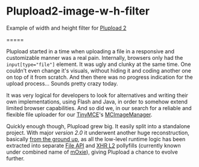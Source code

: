 Plupload2-image-w-h-filter
==========================

Example of width and height filter for [Plupload 2 ](http://www.plupload.com/)

=====

Plupload started in a time when uploading a file in a responsive and customizable manner was a real pain.
Internally, browsers only had the `input[type="file"]` element. It was ugly and clunky at the same time.
One couldn't even change it's visuals, without hiding it and coding another one on top of it from scratch.
And then there was no progress indication for the upload process... Sounds pretty crazy today.

It was very logical for developers to look for alternatives and writing their own implementations, using
Flash and Java, in order to somehow extend limited browser capabilities. And so did we, in our search for
a reliable and flexible file uploader for
our [TinyMCE](http://www.tinymce.com/index.php)'s
[MCImageManager](http://www.tinymce.com/enterprise/mcimagemanager.php).

Quickly enough though, Plupload grew big.  It easily split into a standalone project.
With major *version 2.0* it underwent another huge reconstruction, basically
[from the ground up](http://blog.moxiecode.com/2012/11/28/first-public-beta-plupload-2/),
as all the low-level runtime logic has been extracted into separate [File API](http://www.w3.org/TR/FileAPI/)
and [XHR L2](http://www.w3.org/TR/XMLHttpRequest/) pollyfills (currently known under combined name of [mOxie](https://github.com/moxiecode/moxie)),
giving Plupload a chance to evolve further.